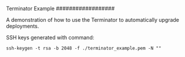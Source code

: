 Terminator Example
##################

A demonstration of how to use the Terminator to automatically upgrade deployments.

SSH keys generated with command:

```
ssh-keygen -t rsa -b 2048 -f ./terminator_example.pem -N ""
```
